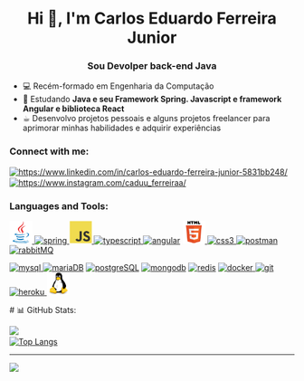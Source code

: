 <h1 align="center">Hi 👋, I'm Carlos Eduardo Ferreira Junior</h1>
<h3 align="center">Sou Devolper back-end Java</h3>

- 💻 Recém-formado em Engenharia da Computação
- 🌱 Estudando  **Java e seu Framework Spring. Javascript e framework Angular e biblioteca React**
- ☕︎ Desenvolvo projetos pessoais e alguns projetos freelancer para aprimorar minhas habilidades e adquirir experiências

<h3 align="left">Connect with me:</h3>
<p align="left">
<a href="https://www.linkedin.com/in/carlos-eduardo-ferreira-junior-5831bb248/" target="blank"><img align="center" src="https://raw.githubusercontent.com/rahuldkjain/github-profile-readme-generator/master/src/images/icons/Social/linked-in-alt.svg" alt="https://www.linkedin.com/in/carlos-eduardo-ferreira-junior-5831bb248/" height="30" width="40" /></a>
<a href="https://www.instagram.com/caduu_ferreiraa/" target="blank"><img align="center" src="https://raw.githubusercontent.com/rahuldkjain/github-profile-readme-generator/master/src/images/icons/Social/instagram.svg" alt="https://www.instagram.com/caduu_ferreiraa/" height="30" width="40" /></a>
</p>

<h3 align="left">Languages and Tools:</h3>

<p align="left"> <a href="https://www.java.com" target="_blank" rel="noreferrer"> <img src="https://raw.githubusercontent.com/devicons/devicon/master/icons/java/java-original.svg" alt="java" width="40" height="40"/> </a> <a href="https://spring.io/" target="_blank" rel="noreferrer"> <img src="https://www.vectorlogo.zone/logos/springio/springio-icon.svg" alt="spring" width="40" height="40"/> </a>  <a href="https://developer.mozilla.org/en-US/docs/Web/JavaScript" target="_blank" rel="noreferrer"> <img src="https://raw.githubusercontent.com/devicons/devicon/master/icons/javascript/javascript-original.svg" alt="javascript" width="40" height="40"/> <a href="https://www.typescriptlang.org"> <img src="https://www.vectorlogo.zone/logos/typescriptlang/typescriptlang-icon.svg" alt="typescript" width="40" height="40"/> </a> <a href="https://angular.io"> <img src="https://www.vectorlogo.zone/logos/angular/angular-icon.svg" alt="angular" width="40" height="40"/></a> <a href="https://www.w3.org/html/" target="_blank" rel="noreferrer"> <img src="https://raw.githubusercontent.com/devicons/devicon/master/icons/html5/html5-original-wordmark.svg" alt="html5" width="40" height="40"/> </a>   <a href="https://www.w3schools.com/css/" target="_blank" rel="noreferrer"> <img src="https://www.vectorlogo.zone/logos/w3_css/w3_css-official.svg" alt="css3" width="40" height="40"/>  </a> <a href="https://postman.com" target="_blank" rel="noreferrer"> <img src="https://www.vectorlogo.zone/logos/getpostman/getpostman-icon.svg" alt="postman" width="40" height="40"/> </a>  <a href="https://www.rabbitmq.com" target="_blank" rel="noreferrer"> <img src="https://www.vectorlogo.zone/logos/rabbitmq/rabbitmq-icon.svg" alt="rabbitMQ" width="40" height="40"/> </a> </p> <p align="left"> <a href="https://www.mysql.com/" target="_blank" rel="noreferrer"> <img src="https://www.vectorlogo.zone/logos/mysql/mysql-official.svg" alt="mysql" width="40" height="40"/> </a> <a href="https://mariadb.org"> <img src="https://www.vectorlogo.zone/logos/mariadb/mariadb-ar21.svg" alt="mariaDB"></a>  <a href="https://www.postgresql.org" width="40" height="40"/> <img src="https://www.vectorlogo.zone/logos/postgresql/postgresql-icon.svg" alt="postgreSQL" width="40" height="40"/></a>  <a href="https://www.mongodb.com"> <img src="https://www.vectorlogo.zone/logos/mongodb/mongodb-icon.svg" alt="mongodb" width="40" height="40"/></a>  <a href="https://redis.io"> <img src="https://www.vectorlogo.zone/logos/redis/redis-official.svg" alt="redis" width="40" height="40"/></a> <a href="https://www.docker.com/" target="_blank" rel="noreferrer"> <img src="https://www.vectorlogo.zone/logos/docker/docker-official.svg" alt="docker" width="40" height="40"/> </a> <a href="https://git-scm.com/" target="_blank" rel="noreferrer"> <img src="https://www.vectorlogo.zone/logos/git-scm/git-scm-icon.svg" alt="git" width="40" height="40"/> </a> <a href="https://heroku.com" target="_blank" rel="noreferrer"> <img src="https://www.vectorlogo.zone/logos/heroku/heroku-icon.svg" alt="heroku" width="40" height="40"/> </a>  </a> <a href="https://www.linux.org/" target="_blank" rel="noreferrer"> <img src="https://raw.githubusercontent.com/devicons/devicon/master/icons/linux/linux-original.svg" alt="linux" width="40" height="40"/> </a>     </p>
# 📊 GitHub Stats:

![](https://github-readme-streak-stats.herokuapp.com/?user=kduferreira&theme=dark&hide_border=false)<br/>
[![Top Langs](https://github-readme-stats.vercel.app/api/top-langs/?username=kduferreira&theme=dark&hide_border=false)](https://github.com/anuraghazra/github-readme-stats)<br/>


---
[![](https://visitcount.itsvg.in/api?id=kduferreira&icon=0&color=0)](https://visitcount.itsvg.in)


